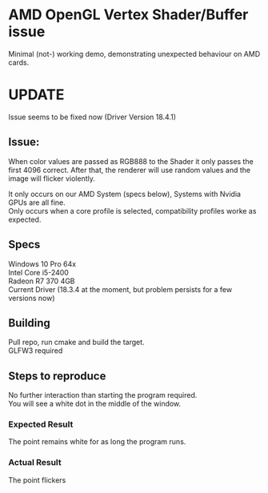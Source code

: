 # AMD OpenGL Vertex Shader/Buffer issue
Minimal (not-) working demo, demonstrating unexpected behaviour on AMD cards. 

# UPDATE
Issue seems to be fixed now (Driver Version 18.4.1)

## Issue:
When color values are passed as RGB888 to the Shader it only passes
the first 4096 correct. After that, the renderer will use random values
and the image will flicker violently.

It only occurs on our AMD System (specs below), Systems with Nvidia GPUs
are all fine.  
Only occurs when a core profile is selected, compatibility profiles worke as expected.

## Specs
Windows 10 Pro 64x  
Intel Core i5-2400  
Radeon R7 370 4GB  
Current Driver (18.3.4 at the moment, but problem persists for a few versions now)  

## Building
Pull repo, run cmake and build the target.  
GLFW3 required  

## Steps to reproduce
No further interaction than starting the program required.  
You will see a white dot in the middle of the window.

### Expected Result
The point remains white for as long the program runs.

### Actual Result
The point flickers
